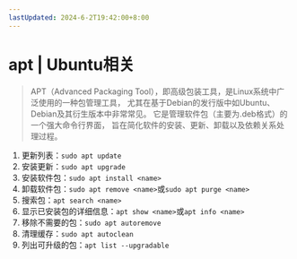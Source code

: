```yaml
---
lastUpdated: 2024-6-2T19:42:00+8:00
---
```


# apt | Ubuntu相关

> APT（Advanced Packaging Tool），即高级包装工具，是Linux系统中广泛使用的一种包管理工具，
> 尤其在基于Debian的发行版中如Ubuntu、Debian及其衍生版本中非常常见。
> 它是管理软件包（主要为.deb格式）的一个强大命令行界面，
> 旨在简化软件的安装、更新、卸载以及依赖关系处理过程。

1. 更新列表：```sudo apt update```
2. 安装更新：```sudo apt upgrade```
3. 安装软件包：```sudo apt install <name>```
4. 卸载软件包：```sudo apt remove <name>```或```sudo apt purge <name>```
5. 搜索包：```apt search <name>```
6. 显示已安装包的详细信息：```apt show <name>```或```apt info <name>```
7. 移除不需要的包：```sudo apt autoremove```
8. 清理缓存：```sudo apt autoclean```
9. 列出可升级的包：```apt list --upgradable```